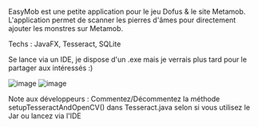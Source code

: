EasyMob est une petite application pour le jeu Dofus & le site Metamob.
L'application permet de scanner les pierres d'âmes pour directement ajouter les monstres sur Metamob.

Techs : JavaFX, Tesseract, SQLite

Se lance via un IDE, je dispose d'un .exe mais je verrais plus tard pour le partager aux intéressés :)

![image](https://github.com/user-attachments/assets/8c31954e-3432-49f7-bd93-c22af555cda0)
![image](https://github.com/user-attachments/assets/6efb1fcf-e644-43f1-ab4c-b76373de70e0)

Note aux développeurs : Commentez/Décommentez la méthode setupTesseractAndOpenCV() dans Tesseract.java selon si vous utilisez le Jar ou lancez via l'IDE
